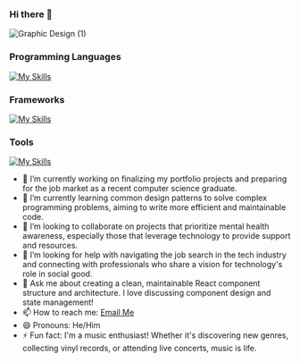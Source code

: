 ### Hi there 👋

<!--
**CRSantiago/CRSantiago** is a ✨ _special_ ✨ repository because its `README.md` (this file) appears on your GitHub profile.

Here are some ideas to get you started:

- 🔭 I’m currently working on ...
- 🌱 I’m currently learning ...
- 👯 I’m looking to collaborate on ...
- 🤔 I’m looking for help with ...
- 💬 Ask me about ...
- 📫 How to reach me: ...
- 😄 Pronouns: ...
- ⚡ Fun fact: ...
-->
![Graphic Design (1)](https://github.com/CRSantiago/CRSantiago/assets/42612374/d9cc45ea-db83-44b8-a639-7d9a14e530fe)

### Programming Languages
[![My Skills](https://skillicons.dev/icons?i=html,css,js,java,python)](https://skillicons.dev)

### Frameworks 
[![My Skills](https://skillicons.dev/icons?i=react,tailwindcss)](https://skillicons.dev)

### Tools
[![My Skills](https://skillicons.dev/icons?i=docker,aws,vscode)](https://skillicons.dev)

- 🔭 I’m currently working on finalizing my portfolio projects and preparing for the job market as a recent computer science graduate.
- 🌱 I’m currently learning common design patterns to solve complex programming problems, aiming to write more efficient and maintainable code.
- 👯 I’m looking to collaborate on projects that prioritize mental health awareness, especially those that leverage technology to provide support and resources.
- 🤔 I’m looking for help with navigating the job search in the tech industry and connecting with professionals who share a vision for technology's role in social good.
- 💬 Ask me about creating a clean, maintainable React component structure and architecture. I love discussing component design and state management!
- 📫 How to reach me: [Email Me](mailto:chrisantiago217@gmail.com)
- 😄 Pronouns: He/Him
- ⚡ Fun fact: I'm a music enthusiast! Whether it's discovering new genres, collecting vinyl records, or attending live concerts, music is life.
